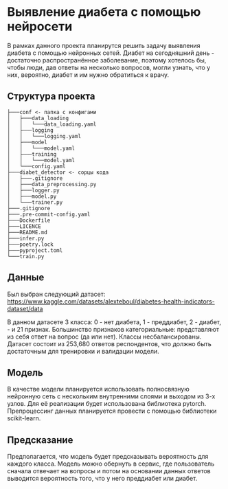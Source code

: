 # Выявление диабета с помощью нейросети

В рамках данного проекта планирутся решить задачу выявления диабета с помощью
нейронных сетей. Диабет на сегодняшний день - достаточно распространённое
заболевание, поэтому хотелось бы, чтобы люди, дав ответы на несколько вопросов,
могли узнать, что у них, вероятно, диабет и им нужно обратиться к врачу.

## Структура проекта
```
├───conf <- папка с конфигами
│   ├───data_loading
│   │   └───data_loading.yaml
│   ├───logging
│   │   └───logging.yaml
│   ├───model
│   │   └───model.yaml
│   ├───training
│   │   └───model.yaml
│   └───config.yaml
├───diabet_detector <- сорцы кода
│   ├───.gitignore
│   ├───data_preprocessing.py
│   ├───logger.py
│   ├───model.py
│   └───trainer.py
├───.gitignore
├───.pre-commit-config.yaml
├───Dockerfile
├───LICENCE
├───README.md
├───infer.py
├───poetry.lock
├───pyproject.toml
└───train.py
```

## Данные

Был выбран следующий датасет:
https://www.kaggle.com/datasets/alexteboul/diabetes-health-indicators-dataset/data

В данном датасете 3 класса: 0 - нет диабета, 1 - преддиабет, 2 - диабет, - и 21
признак. Большинство признаков категориальные: представляют из себя ответ на
вопрос (да или нет). Классы несбалансированы. Датасет состоит из 253,680 ответов
респондентов, что должно быть достаточным для тренировки и валидации модели.

## Модель

В качестве модели планируется использовать полносвязную нейронную сеть с
нескольким внутренними слоями и выходом из 3-х узлов. Для её реализации будет
использована библиотека pytorch. Препроцессинг данных планируется провести с
помощью библиотеки scikit-learn.

## Предсказание

Предполагается, что модель будет предсказывать вероятность для каждого класса.
Модель можно обернуть в сервис, где пользователь сначала отвечает на вопросы и
потом на основании данных ответов выводится вероятность того, что у него
преддиабет или диабет.
